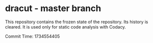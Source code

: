 # dracut - master branch

This repository contains the frozen state of the repository.
Its history is cleared. It is used only for static code
analysis with Codacy.

Commit Time: 1734554405
